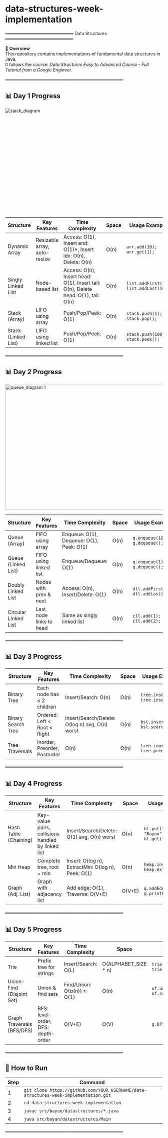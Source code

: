 # data-structures-week-implementation

══════════════════════ Data Structures ══════════════════════

📌 **Overview**  
This repository contains implementations of fundamental data structures in Java.  
It follows the course: *Data Structures Easy to Advanced Course - Full Tutorial from a Google Engineer*.  

══════════════════════════════════════

## 📊 Day 1 Progress
![stack_diagram](https://github.com/user-attachments/assets/a8def8c4-1020-4e53-8e24-4180c6ccfaf3)<svg viewBox="0 0 800 500" xmlns="http://www.w3.org/2000/svg">
  

| Structure            | Key Features | Time Complexity | Space | Usage Example |
|----------------------|--------------|-----------------|-------|---------------|
| Dynamic Array        | Resizable array, auto-resize | Access: O(1), Insert end: O(1)*, Insert idx: O(n), Delete: O(n) | O(n) | `arr.add(10); arr.get(1);` |
| Singly Linked List   | Node-based list | Access: O(n), Insert head: O(1), Insert tail: O(n), Delete head: O(1), tail: O(n) | O(n) | `list.addFirst(5); list.addLast(10);` |
| Stack (Array)        | LIFO using array | Push/Pop/Peek: O(1) | O(n) | `stack.push(1); stack.pop();` |
| Stack (Linked List)  | LIFO using linked list | Push/Pop/Peek: O(1) | O(n) | `stack.push(100); stack.peek();` |

══════════════════════════════════════

## 📊 Day 2 Progress

<img width="800" height="400" alt="queue_diagram 1" src="https://github.com/user-attachments/assets/8c6ef71f-73a2-4bc4-8030-4633a6f441c2" />

| Structure              | Key Features | Time Complexity | Space | Usage Example |
|------------------------|--------------|-----------------|-------|---------------|
| Queue (Array)          | FIFO using array | Enqueue: O(1), Dequeue: O(1), Peek: O(1) | O(n) | `q.enqueue(10); q.dequeue();` |
| Queue (Linked List)    | FIFO using linked list | Enqueue/Dequeue: O(1) | O(n) | `q.enqueue(1); q.dequeue();` |
| Doubly Linked List     | Nodes with prev & next | Access: O(n), Insert/Delete: O(1) | O(n) | `dll.addFirst(3); dll.addLast(7);` |
| Circular Linked List   | Last node links to head | Same as singly linked list | O(n) | `cll.add(1); cll.add(2);` |

══════════════════════════════════════

## 📊 Day 3 Progress

| Structure              | Key Features | Time Complexity | Space | Usage Example |
|------------------------|--------------|-----------------|-------|---------------|
| Binary Tree            | Each node has ≤ 2 children | Insert/Search: O(n) | O(n) | `tree.insert(10); tree.insert(20);` |
| Binary Search Tree     | Ordered: Left < Root < Right | Insert/Search/Delete: O(log n) avg, O(n) worst | O(n) | `bst.insert(50); bst.search(30);` |
| Tree Traversals        | Inorder, Preorder, Postorder | O(n) | O(n) | `tree.inorder(); tree.preorder();` |

══════════════════════════════════════

## 📊 Day 4 Progress

| Structure              | Key Features | Time Complexity | Space | Usage Example |
|------------------------|--------------|-----------------|-------|---------------|
| Hash Table (Chaining)  | Key-value pairs, collisions handled by linked list | Insert/Search/Delete: O(1) avg, O(n) worst | O(n) | `ht.put("name", "Bayan"); ht.get("name");` |
| Min Heap               | Complete tree, root = min | Insert: O(log n), ExtractMin: O(log n), Peek: O(1) | O(n) | `heap.insert(3); heap.extractMin();` |
| Graph (Adj. List)      | Graph with adjacency list | Add edge: O(1), Traverse: O(V+E) | O(V+E) | `g.addEdge(0,1); g.printGraph();` |

══════════════════════════════════════

## 📊 Day 5 Progress

| Structure              | Key Features | Time Complexity | Space | Usage Example |
|------------------------|--------------|-----------------|-------|---------------|
| Trie                   | Prefix tree for strings | Insert/Search: O(L) | O(ALPHABET_SIZE * n) | `trie.insert("apple"); trie.contains("apple");` |
| Union-Find (Disjoint Set) | Union & find sets | Find/Union: O(α(n)) ≈ O(1) | O(n) | `uf.unify(0,1); uf.connected(0,1);` |
| Graph Traversals (BFS/DFS) | BFS: level-order, DFS: depth-order | O(V+E) | O(V) | `g.BFS(0); g.DFS(0);` |

══════════════════════════════════════

## 🚀 How to Run

| Step | Command |
|------|----------|
| 1 | `git clone https://github.com/YOUR_USERNAME/data-structures-week-implementation.git` |
| 2 | `cd data-structures-week-implementation` |
| 3 | `javac src/bayan/datastructures/*.java` |
| 4 | `java src/bayan/datastructures/Main` |

══════════════════════════════════════
